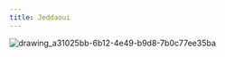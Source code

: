 ```yaml
---
title: Jeddaoui 
---
```


![drawing_a31025bb-6b12-4e49-b9d8-7b0c77ee35ba](drawing_a31025bb-6b12-4e49-b9d8-7b0c77ee35ba.png)